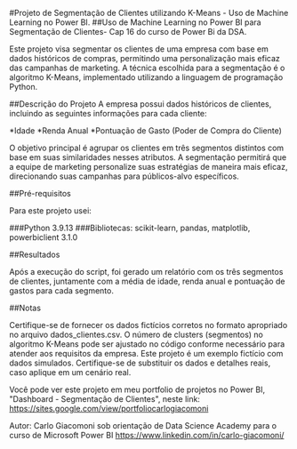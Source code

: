 #Projeto de Segmentação de Clientes utilizando K-Means - Uso de Machine Learning no Power BI.
##Uso de Machine Learning no Power BI para Segmentação de Clientes- Cap 16 do curso de Power Bi da DSA.

Este projeto visa segmentar os clientes de uma empresa com base em dados históricos de compras, permitindo uma personalização mais eficaz das campanhas de marketing. A técnica escolhida para a segmentação é o algoritmo K-Means, implementado utilizando a linguagem de programação Python.

##Descrição do Projeto
A empresa possui dados históricos de clientes, incluindo as seguintes informações para cada cliente:

*Idade
*Renda Anual
*Pontuação de Gasto (Poder de Compra do Cliente)

O objetivo principal é agrupar os clientes em três segmentos distintos com base em suas similaridades nesses atributos. A segmentação permitirá que a equipe de marketing personalize suas estratégias de maneira mais eficaz, direcionando suas campanhas para públicos-alvo específicos.

##Pré-requisitos

Para este projeto usei:

###Python 3.9.13
###Bibliotecas: scikit-learn, pandas, matplotlib, powerbiclient 3.1.0

##Resultados

Após a execução do script, foi gerado um relatório com os três segmentos de clientes, juntamente com a média de idade, renda anual e pontuação de gastos para cada segmento.

##Notas

Certifique-se de fornecer os dados fictícios corretos no formato apropriado no arquivo dados_clientes.csv.
O número de clusters (segmentos) no algoritmo K-Means pode ser ajustado no código conforme necessário para atender aos requisitos da empresa.
Este projeto é um exemplo fictício com dados simulados. Certifique-se de substituir os dados e detalhes reais, caso aplique em um cenário real.

Você pode ver este projeto em meu portfolio de projetos no Power BI, "Dashboard - Segmentação de Clientes", 
neste link: https://sites.google.com/view/portfoliocarlogiacomoni

Autor:
Carlo Giacomoni sob orientação de Data Science Academy para o curso de Microsoft Power BI 
https://www.linkedin.com/in/carlo-giacomoni/
